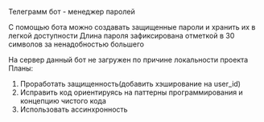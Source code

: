 Телеграмм бот - менеджер паролей

С помощью бота можно создавать защищенные пароли и хранить их в легкой доступности
Длина пароля зафиксирована отметкой в 30 символов за ненадобностью большего

На сервер данный бот не загружен по причине локальности проекта
Планы:

1. Проработать защищенность(добавить хэширование на user_id)
2. Исправить код ориентируясь на паттерны программирования и концепцию чистого кода
3. Использовать ассинхронность

